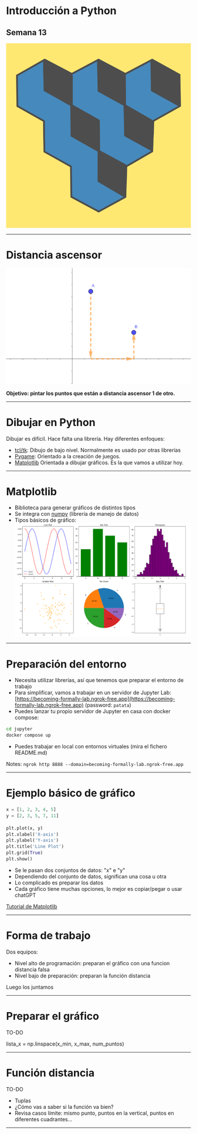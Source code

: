 # Introducción a Python

## Semana 13
<!-- .element style="text-align:center" -->

![Logo de AVAST](./img/logo2.png) <!-- .element style="margin-left: auto; margin-right: auto; display: block" -->

---

# Distancia ascensor

![Distancia ascensor](./img/distancia_ascensor.png) <!-- .element style="margin-left: auto; margin-right: auto; display: block" -->

**Objetivo: pintar los puntos que están a distancia ascensor 1 de otro.**
<!-- .element style="text-align:center" -->

---

# Dibujar en Python

Dibujar es difícil. Hace falta una librería. Hay diferentes enfoques:

- [tcl/tk](https://www.tcl.tk/): Dibujo de bajo nivel. Normalmente es usado por otras librerías
- [Pygame](https://www.pygame.org/news): Orientado a la creación de juegos.
- [Matplotlib](https://matplotlib.org/) Orientada a dibujar gráficos. Es la que vamos a utilizar hoy.

---

# Matplotlib

- Biblioteca para generar gráficos de distintos tipos
- Se integra con [numpy](https://numpy.org/) (librería de manejo de datos)
- Tipos básicos de gráfico:
![alt text](./img/tipos_de_grafico.png)
<!-- .element style="text-align:center" -->

---

# Preparación del entorno

- Necesita utilizar librerías, así que tenemos que preparar el entorno de trabajo
- Para simplificar, vamos a trabajar en un servidor de Jupyter Lab:<br/>
[https://becoming-formally-lab.ngrok-free.app](https://becoming-formally-lab.ngrok-free.app) (password: `patata`)
- Puedes lanzar tu propio servidor de Jupyter en casa con docker compose:
```sh
cd jupyter
docker compose up
```
- Puedes trabajar en local con entornos virtuales (mira el fichero README.md)

Notes:
`ngrok http 8888 --domain=becoming-formally-lab.ngrok-free.app`

---
# Ejemplo básico de gráfico

```python
x = [1, 2, 3, 4, 5]
y = [2, 3, 5, 7, 11]

plt.plot(x, y)
plt.xlabel('X-axis')
plt.ylabel('Y-axis')
plt.title('Line Plot')
plt.grid(True)
plt.show()
```

- Se le pasan dos conjuntos de datos: "x" e "y"
- Dependiendo del conjunto de datos, significan una cosa u otra
- Lo complicado es preparar los datos
- Cada gráfico tiene muchas opciones, lo mejor es copiar/pegar o usar chatGPT

[Tutorial de Matplotlib](https://www2.eii.uva.es/fund_inf/python/notebooks/Bibliotecas/01_Introduccion_a_Matplotlib/Introduccion_a_Matplotlib.html)

---

# Forma de trabajo

Dos equipos:
- Nivel alto de programación: preparan el gráfico con una funcion distancia falsa
- Nivel bajo de preparación: preparan la función distancia

Luego los juntamos

---

# Preparar el gráfico

TO-DO

lista_x = np.linspace(x_min, x_max, num_puntos)



---

# Función distancia

TO-DO

- Tuplas
- ¿Cómo vas a saber si la función va bien?
- Revisa casos límite: mismo punto, puntos en la vertical, puntos en diferentes cuadrantes...

---
